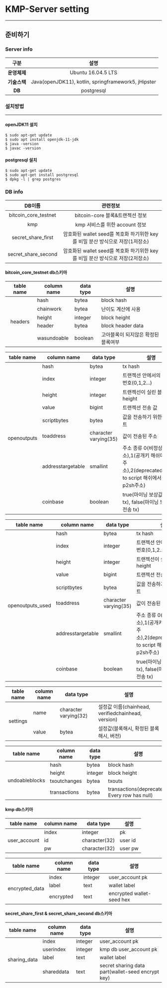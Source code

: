 # KMP-Server setting
---
## 준비하기
### Server  info

|  <center>구분</center> |  <center>설명</center> |
|:--------------------|-------------------:|
| <center>**운영체제**</center> | <center>Ubuntu 16.04.5 LTS</center> |
|**<center>기술스택</center>** | <center>Java(openJDK11), kotlin, springframework5, jHipster</center> |
|**<center>DB</center>** | <center>postgresql</center> |

### 설치방법
---
#### openJDK11 설치
~~~
$ sudo apt-get update
$ sudo apt install openjdk-11-jdk
$ java -version
$ javac -version
~~~

#### postgresql 설치
~~~
$ sudo apt-get update
$ sudo apt-get install postgresql
$ dpkg -l | grep postgres
~~~


### DB info

|  <center>DB이름</center> |  <center>관련정보</center> |
|:--------------------|-------------------:|
| <center>bitcoin_core_testnet</center> | <center>bitcoin-core 블록&트랜젝션 정보 </center> |
|<center>kmp</center> | <center>kmp  서비스를 위한  account 정보</center> |
|<center>secret_share_first</center> | <center>암호화된 wallet seed를 복호화 하기위한 key를 비밀 분산 방식으로 저장(1저장소)</center> |
|<center>secret_share_second</center> | <center>암호화된 wallet seed를 복호화 하기위한 key를 비밀 분산 방식으로 저장(2저장소)</center> |

#### bitcoin_core_testnet db스키마
<table>
  <thead>
    <tr>
      <th>table name</th><th>column name</th><th>data type</th><th>설명</th>
    </tr>
    </thead>
    <tbody>
    <tr>
      <td rowspan=6><center>headers</center></td>
    </tr>
    <tr>
      <td>hash</td><td>bytea</td><td>block hash</td>
    </tr>
    <tr>
      <td>chainwork</td><td>bytea</td><td>난이도 계산에 사용</td>
    </tr>
    <tr>
      <td>height</td><td>integer</td><td>block height</td>
    </tr>
    <tr>
      <td>header</td><td>bytea</td><td>block header data</td>
    </tr>
    <tr>
      <td>wasundoable</td><td>boolean</td><td>고아블록이 되지않은 확정된 블록여부</td>
    </tr>
  </tbody>
</table>

<table>
  <thead>
    <tr>
      <th>table name</th><th>column name</th><th>data type</th><th>설명</th>
    </tr>
    </thead>
    <tbody>
    <tr>
      <td rowspan=9><center>openoutputs</center></td>
    </tr>
    <tr>
      <td>hash</td><td>bytea</td><td>tx hash</td>
    </tr>
    <tr>
      <td>index</td><td>integer</td><td>트랜젝션 안에서의 인덱스 번호(0,1,2...)</td>
    </tr>
    <tr>
      <td>height</td><td>integer</td><td>트랜젝선이 실린 블록 height</td>
    </tr>
    <tr>
      <td>value</td><td>bigint</td><td>트랜젝션 전송 값</td>
    </tr>
    <tr>
      <td>scriptbytes</td><td>bytea</td><td>값을 전송하기 위한 스크립트</td>
    </tr>
    <tr>
      <td>toaddress</td><td>character varying(35)</td><td>값이 전송된 주소</td>
    </tr>
    <tr>
      <td>addresstargetable</td><td>smallint</td><td>주소 종류 0(비정상주소),1(공개키 해쉬에서 얻은 주소),2(deprecated),3(pay to script 해쉬에서 얻은 p2sh주소)</td>
    </tr>
    <tr>
      <td>coinbase</td><td>boolean</td><td>true(마이닝 보상값 전송 tx), false(마이닝 보상값 외 전송 tx)</td>
    </tr>
  </tbody>
</table>

<table>
  <thead>
    <tr>
      <th>table name</th><th>column name</th><th>data type</th><th>설명</th>
    </tr>
    </thead>
    <tbody>
    <tr>
      <td rowspan=9><center>openoutputs_used</center></td>
    </tr>
    <tr>
      <td>hash</td><td>bytea</td><td>tx hash</td>
    </tr>
    <tr>
      <td>index</td><td>integer</td><td>트랜젝션 안에서의 인덱스 번호(0,1,2...)</td>
    </tr>
    <tr>
      <td>height</td><td>integer</td><td>트랜젝선이 실린 블록 height</td>
    </tr>
    <tr>
      <td>value</td><td>bigint</td><td>트랜젝션 전송 값</td>
    </tr>
    <tr>
      <td>scriptbytes</td><td>bytea</td><td>값을 전송하기 위한 스크립트</td>
    </tr>
    <tr>
      <td>toaddress</td><td>character varying(35)</td><td>값이 전송된 주소</td>
    </tr>
    <tr>
      <td>addresstargetable</td><td>smallint</td><td>주소 종류 0(비정상주소),1(공개키 해쉬에서 얻은 주소),2(deprecated),3(pay to script 해쉬에서 얻은 p2sh주소)</td>
    </tr>
    <tr>
      <td>coinbase</td><td>boolean</td><td>true(마이닝 보상값 전송 tx), false(마이닝 보상값 외 전송 tx)</td>
    </tr>
  </tbody>
</table>

<table>
  <thead>
    <tr>
      <th>table name</th><th>column name</th><th>data type</th><th>설명</th>
    </tr>
    </thead>
    <tbody>
    <tr>
      <td rowspan=4><center>settings</center></td>
    </tr>
    <tr>
      <td>name</td><td>character varying(32)</td><td>설정값 이름(chainhead, verifiedchainhead, version)</td>
    </tr>
    <tr>
      <td>value</td><td>bytea</td><td>설정값(블록해시, 확정된 블록해시, 버전)</td>
    </tr>
  </tbody>
</table>

<table>
  <thead>
    <tr>
      <th>table name</th><th>column name</th><th>data type</th><th>설명</th>
    </tr>
    </thead>
    <tbody>
    <tr>
      <td rowspan=5><center>undoableblocks</center></td>
    </tr>
    <tr>
      <td>hash</td><td>bytea</td><td>block hash</td>
    </tr>
    <tr>
      <td>height</td><td>integer</td><td>block height</td>
    </tr>
    <tr>
      <td>txoutchanges</td><td>bytea</td><td>txouts</td>
    </tr>
    <tr>
      <td>transactions</td><td>bytea</td><td>transactions(deprecated? Every row has null)</td>
    </tr>
  </tbody>
</table>

#### kmp db스키마
<table>
  <thead>
    <tr>
      <th>table name</th><th>column name</th><th>data type</th><th>설명</th>
    </tr>
    </thead>
    <tbody>
    <tr>
      <td rowspan=4><center>user_account</center></td>
    </tr>
    <tr>
      <td>index</td><td>integer</td><td>pk</td>
    </tr>
    <tr>
      <td>id</td><td>character(32)</td><td>user id</td>
    </tr>
    <tr>
      <td>pw</td><td>character(32)</td><td>user pw</td>
    </tr>
  </tbody>
</table>

<table>
  <thead>
    <tr>
      <th>table name</th><th>column name</th><th>data type</th><th>설명</th>
    </tr>
    </thead>
    <tbody>
    <tr>
      <td rowspan=4><center>encrypted_data</center></td>
    </tr>
    <tr>
      <td>index</td><td>integer</td><td>user_account pk</td>
    </tr>
    <tr>
      <td>label</td><td>text</td><td>wallet label</td>
    </tr>
    <tr>
      <td>encrypted</td><td>text</td><td>encrypted wallet-seed hex</td>
    </tr>
  </tbody>
</table>

#### secret_share_first & secret_share_second db스키마
<table>
  <thead>
    <tr>
      <th>table name</th><th>column name</th><th>data type</th><th>설명</th>
    </tr>
    </thead>
    <tbody>
    <tr>
      <td rowspan=5><center>sharing_data</center></td>
    </tr>
    <tr>
      <td>index</td><td>integer</td><td>user_account pk</td>
    </tr>
    <tr>
      <td>userindex</td><td>integer</td><td>kmp db user_account pk</td>
    </tr>
    <tr>
      <td>label</td><td>text</td><td>wallet label</td>
    </tr>
    <tr>
      <td>shareddata</td><td>text</td><td>secret sharing data part(wallet-seed encrypt key)</td>
    </tr>
  </tbody>
</table>

